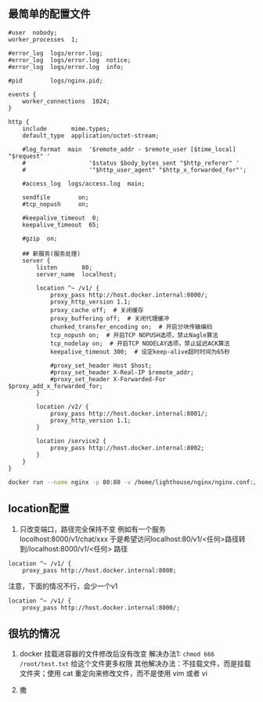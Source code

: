 
## 最简单的配置文件

```
#user  nobody;
worker_processes  1;

#error_log  logs/error.log;
#error_log  logs/error.log  notice;
#error_log  logs/error.log  info;

#pid        logs/nginx.pid;

events {
    worker_connections  1024;
}

http {
    include       mime.types;
    default_type  application/octet-stream;

    #log_format  main  '$remote_addr - $remote_user [$time_local] "$request" '
    #                  '$status $body_bytes_sent "$http_referer" '
    #                  '"$http_user_agent" "$http_x_forwarded_for"';

    #access_log  logs/access.log  main;

    sendfile        on;
    #tcp_nopush     on;

    #keepalive_timeout  0;
    keepalive_timeout  65;

    #gzip  on;

    ## 新服务(服务处理)
    server {
        listen       80;
        server_name  localhost;

        location ^~ /v1/ {
            proxy_pass http://host.docker.internal:8000/;
            proxy_http_version 1.1;
            proxy_cache off;  # 关闭缓存
            proxy_buffering off;  # 关闭代理缓冲
            chunked_transfer_encoding on;  # 开启分块传输编码
            tcp_nopush on;  # 开启TCP NOPUSH选项，禁止Nagle算法
            tcp_nodelay on;  # 开启TCP NODELAY选项，禁止延迟ACK算法
            keepalive_timeout 300;  # 设定keep-alive超时时间为65秒

            #proxy_set_header Host $host;
            #proxy_set_header X-Real-IP $remote_addr;
            #proxy_set_header X-Forwarded-For $proxy_add_x_forwarded_for;
        }

        location /v2/ {
            proxy_pass http://host.docker.internal:8001/;
            proxy_http_version 1.1;
        }

        location /service2 {
            proxy_pass http://host.docker.internal:8002;
        }
    }
}
```

``` bash
docker run --name nginx -p 80:80 -v /home/lighthouse/nginx/nginx.conf:/etc/nginx/nginx.conf:ro --add-host=host.docker.internal:host-gateway -d nginx
```

## location配置

1. 只改变端口，路径完全保持不变
例如有一个服务 locolhost:8000/v1/chat/xxx
于是希望访问localhost:80/v1/<任何>路径转到/localhost:8000/v1/<任何> 路径

```
location ^~ /v1/ {
    proxy_pass http://host.docker.internal:8000;
```

注意，下面的情况不行，会少一个v1
```
location ^~ /v1/ {
    proxy_pass http://host.docker.internal:8000/;
```


## 很坑的情况
1. docker 挂载进容器的文件修改后没有改变
解决办法1: `chmod 666 /root/test.txt` 给这个文件更多权限
其他解决办法：不挂载文件，而是挂载文件夹；使用 cat 重定向来修改文件，而不是使用 vim 或者 vi

3. 撒
